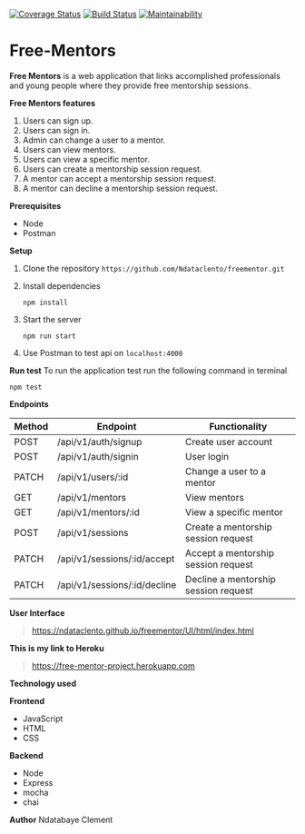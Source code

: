 [![Coverage Status](https://coveralls.io/repos/github/Ndataclento/freementor/badge.svg?branch=develop)](https://coveralls.io/github/Ndataclento/freementor?branch=develop)
[![Build Status](https://travis-ci.org/Ndataclento/freementor.svg?branch=develop)](https://travis-ci.org/Ndataclento/freementor)
[![Maintainability](https://api.codeclimate.com/v1/badges/63a557cdd3e40c43a65d/maintainability)](https://codeclimate.com/github/Ndataclento/freementor/maintainability)

# Free-Mentors
**Free Mentors** is a web application that links accomplished professionals and young people where they provide free mentorship sessions.

**Free Mentors features**
  1. Users can sign up.
  2. Users can sign in.
  3. Admin can change a user to a mentor.
  4. Users can view mentors.
  5. Users can view a specific mentor.
  6. Users can create a mentorship session request.
  7. A mentor can accept a mentorship session request.
  8. A mentor can decline a mentorship session request.

**Prerequisites**
  * Node
  * Postman
  
**Setup**
  1. Clone the repository
     ```https://github.com/Ndataclento/freementor.git```
     
  2. Install dependencies
  
     ```npm install```
     
  3. Start the server
  
     ```npm run start```
  
  4. Use Postman to test api on ```localhost:4000```
  
 **Run test**
 To run the application test run the following command in terminal
 
 ```npm test```
 
 **Endpoints**
 
 Method | Endpoint | Functionality
 -------| -------- | -------------
 POST | /api/v1/auth/signup | Create user account
 POST | /api/v1/auth/signin| User login
 PATCH| /api/v1/users/:id | Change a user to a mentor
 GET | /api/v1/mentors| View mentors
 GET| /api/v1/mentors/:id| View a specific mentor
 POST| /api/v1/sessions | Create a mentorship session request
 PATCH| /api/v1/sessions/:id/accept| Accept a mentorship session request
 PATCH| /api/v1/sessions/:id/decline| Decline a mentorship session request

**User Interface**

>https://ndataclento.github.io/freementor/UI/html/index.html

**This is my link to Heroku**

>https://free-mentor-project.herokuapp.com
 
**Technology used**

**Frontend**
  * JavaScript
  * HTML
  * CSS

**Backend**
  * Node
  * Express
  * mocha
  * chai

**Author**
Ndatabaye Clement



